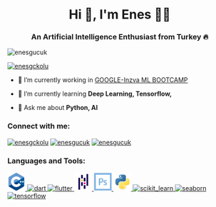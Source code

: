 <h1 align="center">Hi 👋, I'm Enes 💁🏻</h1>
<h3 align="center">An Artificial Intelligence Enthusiast from Turkey 🔥</h3>

<p align="left"> <img src="https://komarev.com/ghpvc/?username=enesgucuk&label=Profile%20views&color=0e75b6&style=flat" alt="enesgucuk" /> </p>

<p align="left"> <a href="https://twitter.com/enesgckolu" target="blank"><img src="https://img.shields.io/twitter/follow/enesgckolu?logo=twitter&style=for-the-badge" alt="enesgckolu" /></a> </p>

- 🔭 I’m currently working in [GOOGLE-Inzva ML BOOTCAMP](https://inzva.com/2023/ai/bootcamps/google-developers-machine-learning-bootcamp)

- 🌱 I’m currently learning **Deep Learning, Tensorflow,**

- 💬 Ask me about **Python, AI**

<h3 align="left">Connect with me:</h3>
<p align="left">
<a href="https://twitter.com/enesgckolu" target="blank"><img align="center" src="https://raw.githubusercontent.com/rahuldkjain/github-profile-readme-generator/master/src/images/icons/Social/twitter.svg" alt="enesgckolu" height="30" width="40" /></a>
<a href="https://linkedin.com/in/enesgucuk" target="blank"><img align="center" src="https://raw.githubusercontent.com/rahuldkjain/github-profile-readme-generator/master/src/images/icons/Social/linked-in-alt.svg" alt="enesgucuk" height="30" width="40" /></a>
<a href="https://instagram.com/enesgucuk" target="blank"><img align="center" src="https://raw.githubusercontent.com/rahuldkjain/github-profile-readme-generator/master/src/images/icons/Social/instagram.svg" alt="enesgucuk" height="30" width="40" /></a>
</p>

<h3 align="left">Languages and Tools:</h3>
<p align="left"> <a href="https://www.w3schools.com/cpp/" target="_blank" rel="noreferrer"> <img src="https://raw.githubusercontent.com/devicons/devicon/master/icons/cplusplus/cplusplus-original.svg" alt="cplusplus" width="40" height="40"/> </a> <a href="https://dart.dev" target="_blank" rel="noreferrer"> <img src="https://www.vectorlogo.zone/logos/dartlang/dartlang-icon.svg" alt="dart" width="40" height="40"/> </a> <a href="https://flutter.dev" target="_blank" rel="noreferrer"> <img src="https://www.vectorlogo.zone/logos/flutterio/flutterio-icon.svg" alt="flutter" width="40" height="40"/> </a> <a href="https://pandas.pydata.org/" target="_blank" rel="noreferrer"> <img src="https://raw.githubusercontent.com/devicons/devicon/2ae2a900d2f041da66e950e4d48052658d850630/icons/pandas/pandas-original.svg" alt="pandas" width="40" height="40"/> </a> <a href="https://www.photoshop.com/en" target="_blank" rel="noreferrer"> <img src="https://raw.githubusercontent.com/devicons/devicon/master/icons/photoshop/photoshop-line.svg" alt="photoshop" width="40" height="40"/> </a> <a href="https://www.python.org" target="_blank" rel="noreferrer"> <img src="https://raw.githubusercontent.com/devicons/devicon/master/icons/python/python-original.svg" alt="python" width="40" height="40"/> </a> <a href="https://scikit-learn.org/" target="_blank" rel="noreferrer"> <img src="https://upload.wikimedia.org/wikipedia/commons/0/05/Scikit_learn_logo_small.svg" alt="scikit_learn" width="40" height="40"/> </a> <a href="https://seaborn.pydata.org/" target="_blank" rel="noreferrer"> <img src="https://seaborn.pydata.org/_images/logo-mark-lightbg.svg" alt="seaborn" width="40" height="40"/> </a> <a href="https://www.tensorflow.org" target="_blank" rel="noreferrer"> <img src="https://www.vectorlogo.zone/logos/tensorflow/tensorflow-icon.svg" alt="tensorflow" width="40" height="40"/> </a> </p>
